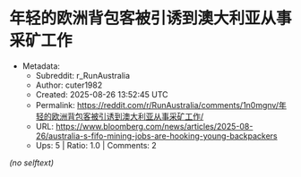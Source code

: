 # 年轻的欧洲背包客被引诱到澳大利亚从事采矿工作

- Metadata:
  - Subreddit: r_RunAustralia
  - Author: cuter1982
  - Created: 2025-08-26 13:52:45 UTC
  - Permalink: https://reddit.com/r/RunAustralia/comments/1n0mgnv/年轻的欧洲背包客被引诱到澳大利亚从事采矿工作/
  - URL: https://www.bloomberg.com/news/articles/2025-08-26/australia-s-fifo-mining-jobs-are-hooking-young-backpackers
  - Ups: 5 | Ratio: 1.0 | Comments: 2

_(no selftext)_
